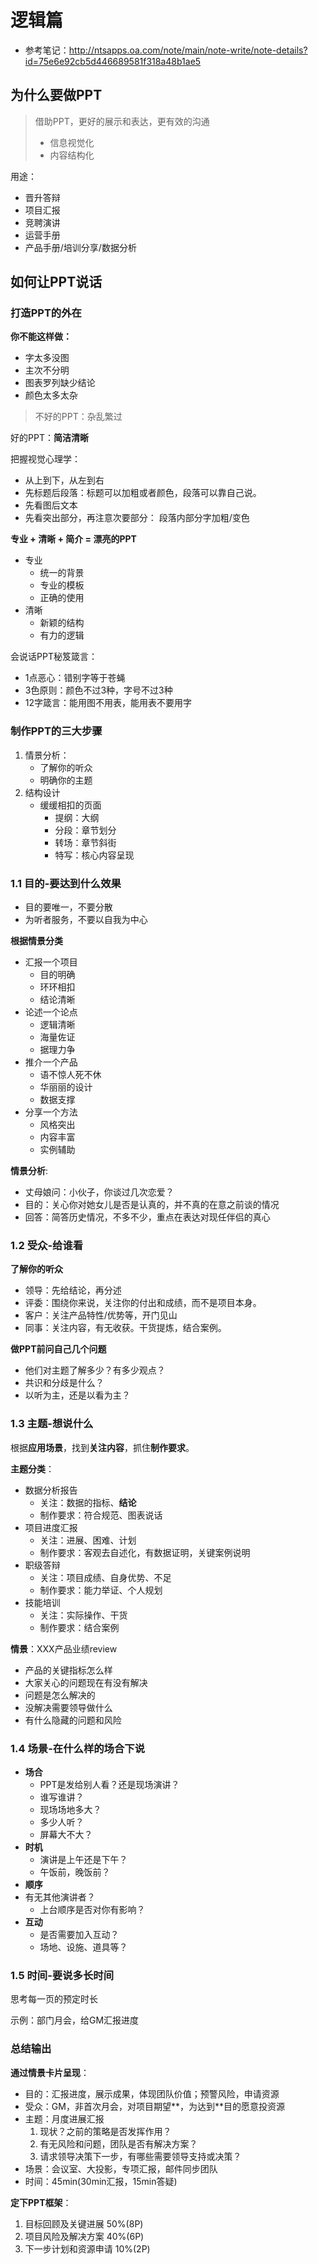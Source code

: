 # 逻辑篇

- 参考笔记：http://ntsapps.oa.com/note/main/note-write/note-details?id=75e6e92cb5d446689581f318a48b1ae5

## 为什么要做PPT
>借助PPT，更好的展示和表达，更有效的沟通
> - 信息视觉化
> - 内容结构化

用途：
- 晋升答辩
- 项目汇报
- 竞聘演讲
- 运营手册
- 产品手册/培训分享/数据分析


## 如何让PPT说话

### 打造PPT的外在

**你不能这样做：**
- 字太多没图
- 主次不分明
- 图表罗列缺少结论
- 颜色太多太杂

>不好的PPT：杂乱繁过

好的PPT：**简洁清晰**


把握视觉心理学：
- 从上到下，从左到右
- 先标题后段落：标题可以加粗或者颜色，段落可以靠自己说。
- 先看图后文本
- 先看突出部分，再注意次要部分： 段落内部分字加粗/变色


**专业 + 清晰 + 简介 = 漂亮的PPT**
- 专业
	- 	统一的背景
	- 	专业的模板
	- 	正确的使用
- 	清晰
	- 	新颖的结构
	- 	有力的逻辑


会说话PPT秘笈箴言：
- 1点恶心：错别字等于苍蝇
- 3色原则：颜色不过3种，字号不过3种
- 12字箴言：能用图不用表，能用表不要用字

### 制作PPT的三大步骤
1. 情景分析：
	- 了解你的听众
	- 明确你的主题
2. 结构设计
	- 缓缓相扣的页面
		- 	提纲：大纲
		- 	分段：章节划分
		- 	转场：章节斜街
		- 	特写：核心内容呈现


### 1.1 目的-要达到什么效果
- 目的要唯一，不要分散
- 为听者服务，不要以自我为中心

**根据情景分类**
- 汇报一个项目
	- 	目的明确
	- 	环环相扣
	- 	结论清晰
- 论述一个论点
	- 逻辑清晰
	- 海量佐证
	- 据理力争
- 推介一个产品
	- 语不惊人死不休
	- 华丽丽的设计
	- 数据支撑
- 分享一个方法
	- 风格突出
	- 内容丰富
	- 实例辅助


**情景分析**:
- 丈母娘问：小伙子，你谈过几次恋爱？
- 目的：关心你对她女儿是否是认真的，并不真的在意之前谈的情况
- 回答：简答历史情况，不多不少，重点在表达对现任伴侣的真心


### 1.2 受众-给谁看
**了解你的听众**
- 领导：先给结论，再分述
- 评委：围绕你来说，关注你的付出和成绩，而不是项目本身。
- 客户：关注产品特性/优势等，开门见山
- 同事：关注内容，有无收获。干货提炼，结合案例。


**做PPT前问自己几个问题**
- 他们对主题了解多少？有多少观点？
- 共识和分歧是什么？
- 以听为主，还是以看为主？


### 1.3 主题-想说什么
根据**应用场景**，找到**关注内容**，抓住**制作要求**。

**主题分类**：
- 数据分析报告
	- 关注：数据的指标、**结论**
	- 制作要求：符合规范、图表说话
- 项目进度汇报
	- 关注：进展、困难、计划
	- 制作要求：客观去自述化，有数据证明，关键案例说明
- 职级答辩
	- 关注：项目成绩、自身优势、不足
	- 制作要求：能力举证、个人规划
- 技能培训
	- 关注：实际操作、干货
	- 制作要求：结合案例


**情景**：XXX产品业绩review
- 产品的关键指标怎么样
- 大家关心的问题现在有没有解决
- 问题是怎么解决的
- 没解决需要领导做什么
- 有什么隐藏的问题和风险


### 1.4 场景-在什么样的场合下说	
- **场合**
	- PPT是发给别人看？还是现场演讲？
	- 谁写谁讲？
	- 现场场地多大？
	- 多少人听？
	- 屏幕大不大？
- **时机**
	- 演讲是上午还是下午？
	- 午饭前，晚饭前？
- **顺序**
- 有无其他演讲者？
	- 上台顺序是否对你有影响？
- **互动**
	- 是否需要加入互动？
	- 场地、设施、道具等？


### 1.5 时间-要说多长时间

思考每一页的预定时长
 
示例：部门月会，给GM汇报进度
 
 
### 总结输出

**通过情景卡片呈现**：
- 目的：汇报进度，展示成果，体现团队价值；预警风险，申请资源
- 受众：GM，非首次月会，对项目期望**，为达到**目的愿意投资源
- 主题：月度进展汇报
	1. 现状？之前的策略是否发挥作用？
	2. 有无风险和问题，团队是否有解决方案？
	3. 请求领导决策下一步，有哪些需要领导支持或决策？
- 场景：会议室、大投影，专项汇报，邮件同步团队
- 时间：45min(30min汇报，15min答疑)


**定下PPT框架**：
1. 目标回顾及关键进展 50%(8P)
2. 项目风险及解决方案 40%(6P)
3. 下一步计划和资源申请 10%(2P)